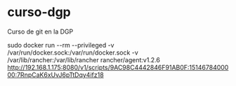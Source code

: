 # curso-dgp
Curso de git en la DGP

sudo docker run --rm --privileged -v /var/run/docker.sock:/var/run/docker.sock -v /var/lib/rancher:/var/lib/rancher rancher/agent:v1.2.6 http://192.168.1.175:8080/v1/scripts/9AC98C4442846F91AB0F:1514678400000:7RnpCaK6xUvJ6pTtDqy4ifz18
